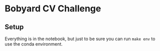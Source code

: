 # Bobyard CV Challenge

## Setup

Everything is in the notebook, but just to be sure you can run `make env` to use the conda environment.
